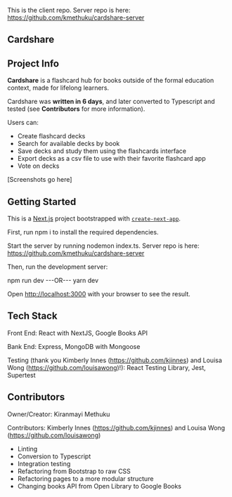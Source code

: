 This is the client repo. Server repo is here: https://github.com/kmethuku/cardshare-server

## Cardshare

## Project Info

**Cardshare** is a flashcard hub for books outside of the formal education context, made for lifelong learners.

Cardshare was **written in 6 days**, and later converted to Typescript and tested (see **Contributors** for more information).

Users can: 
  * Create flashcard decks
  * Search for available decks by book
  * Save decks and study them using the flashcards interface
  * Export decks as a csv file to use with their favorite flashcard app
  * Vote on decks

[Screenshots go here]

## Getting Started

This is a [Next.js](https://nextjs.org/) project bootstrapped with [`create-next-app`](https://github.com/vercel/next.js/tree/canary/packages/create-next-app).

First, run npm i to install the required dependencies.

Start the server by running nodemon index.ts. Server repo is here: https://github.com/kmethuku/cardshare-server

Then, run the development server:

npm run dev
---OR---
yarn dev

Open [http://localhost:3000](http://localhost:3000) with your browser to see the result.

## Tech Stack

Front End: React with NextJS, Google Books API

Bank End: Express, MongoDB with Mongoose

Testing (thank you Kimberly Innes (https://github.com/kjinnes) and Louisa Wong (https://github.com/louisawong)!): React Testing Library, Jest, Supertest

## Contributors

Owner/Creator: Kiranmayi Methuku

Contributors: Kimberly Innes (https://github.com/kjinnes) and Louisa Wong (https://github.com/louisawong)
  * Linting
  * Conversion to Typescript
  * Integration testing
  * Refactoring from Bootstrap to raw CSS
  * Refactoring pages to a more modular structure
  * Changing books API from Open Library to Google Books
